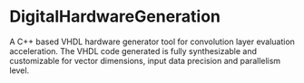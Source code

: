 # DigitalHardwareGeneration
A C++ based VHDL hardware generator tool for convolution layer evaluation acceleration.
The VHDL code generated is fully synthesizable and customizable for vector dimensions, input data precision and parallelism level.
